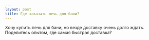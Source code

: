 ```yaml
---
layout: post 
title: Где заказать печь для бани? 
--- 
```

Хочу купить печь для бани, но везде доставку очень долго ждать. Поделитесь опытом, где самая быстрая доставка?